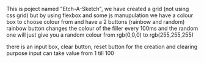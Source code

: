 This is poject named "Etch-A-Sketch", we have created a grid (not using css grid) but by using flexbox and some js manupulation
we have a colour box to choose colour from and have a 2 buttons (rainbow and random)
rainbow button changes the colour of the filler every 100ms and the random one will just give you a random colour from rgb(0,0,0) to rgb(255,255,255)

there is an input box, clear button, reset button for the creation and clearing purpose
input can take value from 1 till 100 
